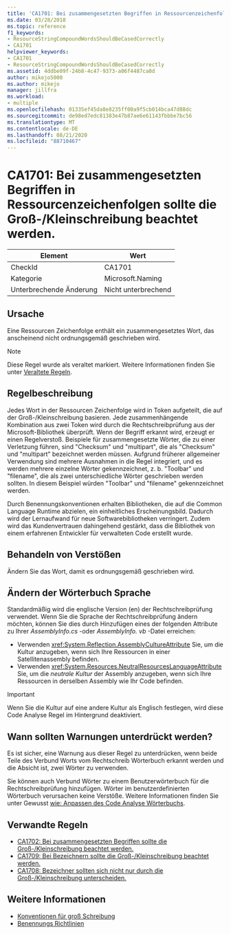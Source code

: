 ```yaml
---
title: 'CA1701: Bei zusammengesetzten Begriffen in Ressourcenzeichenfolgen sollte die Groß-/Kleinschreibung beachtet werden.'
ms.date: 03/28/2018
ms.topic: reference
f1_keywords:
- ResourceStringCompoundWordsShouldBeCasedCorrectly
- CA1701
helpviewer_keywords:
- CA1701
- ResourceStringCompoundWordsShouldBeCasedCorrectly
ms.assetid: 4ddbe09f-24b8-4c47-9373-a06f4487ca0d
author: mikejo5000
ms.author: mikejo
manager: jillfra
ms.workload:
- multiple
ms.openlocfilehash: 01335ef45da8e8235ff00a9f5cb014bca47d88dc
ms.sourcegitcommit: de98ed7edc81383e47b87ae6e61143fbbbe7bc56
ms.translationtype: MT
ms.contentlocale: de-DE
ms.lasthandoff: 08/21/2020
ms.locfileid: "88710467"
---
```

# <a name="ca1701-resource-string-compound-words-should-be-cased-correctly"></a>CA1701: Bei zusammengesetzten Begriffen in Ressourcenzeichenfolgen sollte die Groß-/Kleinschreibung beachtet werden.

|Element|Wert|
|-|-|
|CheckId|CA1701|
|Kategorie|Microsoft.Naming|
|Unterbrechende Änderung|Nicht unterbrechend|

## <a name="cause"></a>Ursache
Eine Ressourcen Zeichenfolge enthält ein zusammengesetztes Wort, das anscheinend nicht ordnungsgemäß geschrieben wird.

> [!NOTE]
> Diese Regel wurde als veraltet markiert. Weitere Informationen finden Sie unter [Veraltete Regeln](fxcop-rule-port-status.md#deprecated-rules).

## <a name="rule-description"></a>Regelbeschreibung

Jedes Wort in der Ressourcen Zeichenfolge wird in Token aufgeteilt, die auf der Groß-/Kleinschreibung basieren. Jede zusammenhängende Kombination aus zwei Token wird durch die Rechtschreibprüfung aus der Microsoft-Bibliothek überprüft. Wenn der Begriff erkannt wird, erzeugt er einen Regelverstoß. Beispiele für zusammengesetzte Wörter, die zu einer Verletzung führen, sind "Checksum" und "multipart", die als "Checksum" und "multipart" bezeichnet werden müssen. Aufgrund früherer allgemeiner Verwendung sind mehrere Ausnahmen in die Regel integriert, und es werden mehrere einzelne Wörter gekennzeichnet, z. b. "Toolbar" und "filename", die als zwei unterschiedliche Wörter geschrieben werden sollten. In diesem Beispiel würden "Toolbar" und "filename" gekennzeichnet werden.

Durch Benennungskonventionen erhalten Bibliotheken, die auf die Common Language Runtime abzielen, ein einheitliches Erscheinungsbild. Dadurch wird der Lernaufwand für neue Softwarebibliotheken verringert. Zudem wird das Kundenvertrauen dahingehend gestärkt, dass die Bibliothek von einem erfahrenen Entwickler für verwalteten Code erstellt wurde.

## <a name="how-to-fix-violations"></a>Behandeln von Verstößen

Ändern Sie das Wort, damit es ordnungsgemäß geschrieben wird.

## <a name="change-the-dictionary-language"></a>Ändern der Wörterbuch Sprache

Standardmäßig wird die englische Version (en) der Rechtschreibprüfung verwendet. Wenn Sie die Sprache der Rechtschreibprüfung ändern möchten, können Sie dies durch Hinzufügen eines der folgenden Attribute zu Ihrer *AssemblyInfo.cs* -oder *AssemblyInfo. vb* -Datei erreichen:

- Verwenden <xref:System.Reflection.AssemblyCultureAttribute> Sie, um die Kultur anzugeben, wenn sich Ihre Ressourcen in einer Satellitenassembly befinden.
- Verwenden <xref:System.Resources.NeutralResourcesLanguageAttribute> Sie, um die *neutrale Kultur* der Assembly anzugeben, wenn sich Ihre Ressourcen in derselben Assembly wie Ihr Code befinden.

> [!IMPORTANT]
> Wenn Sie die Kultur auf eine andere Kultur als Englisch festlegen, wird diese Code Analyse Regel im Hintergrund deaktiviert.

## <a name="when-to-suppress-warnings"></a>Wann sollten Warnungen unterdrückt werden?

Es ist sicher, eine Warnung aus dieser Regel zu unterdrücken, wenn beide Teile des Verbund Worts vom Rechtschreib Wörterbuch erkannt werden und die Absicht ist, zwei Wörter zu verwenden.

Sie können auch Verbund Wörter zu einem Benutzerwörterbuch für die Rechtschreibprüfung hinzufügen. Wörter im benutzerdefinierten Wörterbuch verursachen keine Verstöße. Weitere Informationen finden Sie unter Gewusst [wie: Anpassen des Code Analyse Wörterbuchs](../code-quality/how-to-customize-the-code-analysis-dictionary.md).

## <a name="related-rules"></a>Verwandte Regeln

- [CA1702: Bei zusammengesetzten Begriffen sollte die Groß-/Kleinschreibung beachtet werden.](../code-quality/ca1702.md)
- [CA1709: Bei Bezeichnern sollte die Groß-/Kleinschreibung beachtet werden.](../code-quality/ca1709.md)
- [CA1708: Bezeichner sollten sich nicht nur durch die Groß-/Kleinschreibung unterscheiden.](../code-quality/ca1708.md)

## <a name="see-also"></a>Weitere Informationen

- [Konventionen für groß Schreibung](/dotnet/standard/design-guidelines/capitalization-conventions)
- [Benennungs Richtlinien](/dotnet/standard/design-guidelines/naming-guidelines)
